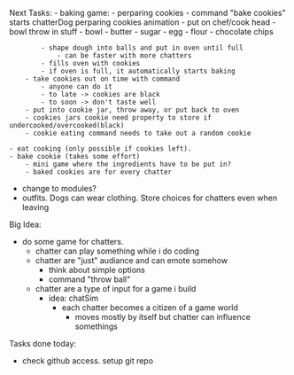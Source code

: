 Next Tasks:
    - baking game:
        - perparing cookies
            - command "bake cookies" starts chatterDog perparing cookies animation
            - put on chef/cook head
            - bowl throw in stuff 
                - bowl
                - butter
                - sugar
                - egg
                - flour
                - chocolate chips

            - shape dough into balls and put in oven until full
                - can be faster with more chatters
            - fills oven with cookies
            - if oven is full, it automatically starts baking
        - take cookies out on time with command
            - anyone can do it
            - to late -> cookies are black 
            - to soon -> don't taste well
        - put into cookie jar, throw away, or put back to oven
        - cookies jars cookie need property to store if undercooked/overcooked(black)
        - cookie eating command needs to take out a random cookie
            
    - eat cooking (only possible if cookies left).
    - bake cookie (takes some effort)
        - mini game where the ingredients have to be put in?
        - baked cookies are for every chatter
- change to modules?
- outfits. Dogs can wear clothing. Store choices for chatters even when leaving

Big Idea:
- do some game for chatters.
    - chatter can play something while i do coding
    - chatter are "just" audiance and can emote somehow
        - think about simple options
        - command "throw ball"
    - chatter are a type of input for a game i build
        - idea: chatSim
            - each chatter becomes a citizen of a game world
                - moves mostly by itself but chatter can influence somethings


Tasks done today:
- check github access. setup git repo
